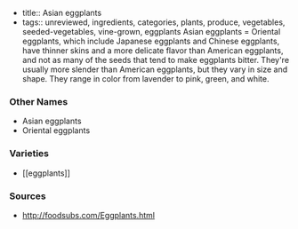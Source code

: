 - title:: Asian eggplants
- tags:: unreviewed, ingredients, categories, plants, produce, vegetables, seeded-vegetables, vine-grown, eggplants
Asian eggplants = Oriental eggplants, which include Japanese eggplants and Chinese eggplants, have thinner skins and a more delicate flavor than American eggplants, and not as many of the seeds that tend to make eggplants bitter. They're usually more slender than American eggplants, but they vary in size and shape. They range in color from lavender to pink, green, and white.

### Other Names

* Asian eggplants
* Oriental eggplants

### Varieties

* [[eggplants]]

### Sources
* http://foodsubs.com/Eggplants.html
